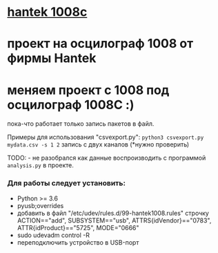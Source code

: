 # [hantek 1008c](http://www.hantek.com.cn/en/ProductDetail_13_13170.html)

# проект на осцилограф 1008 от фирмы Hantek
# меняем проект c 1008 под осцилограф 1008C :)


пока-что работает только запись пакетов в файл.

Примеры для использования "csvexport.py":
	`python3 csvexport.py mydata.csv -s 1 2`	запись с двух каналов (*нужно проверить)

TODO:
	- не разобрался как данные воспроизводить с программой `analysis.py` в проекте.

### Для работы следует установить:
* Python >= 3.6
* pyusb;overrides
* добавить в файл "/etc/udev/rules.d/99-hantek1008.rules" строчку ACTION=="add", SUBSYSTEM=="usb", ATTRS{idVendor}=="0783", ATTR{idProduct}=="5725", MODE="0666"
* sudo udevadm control -R
* переподключить устройство в USB-порт



